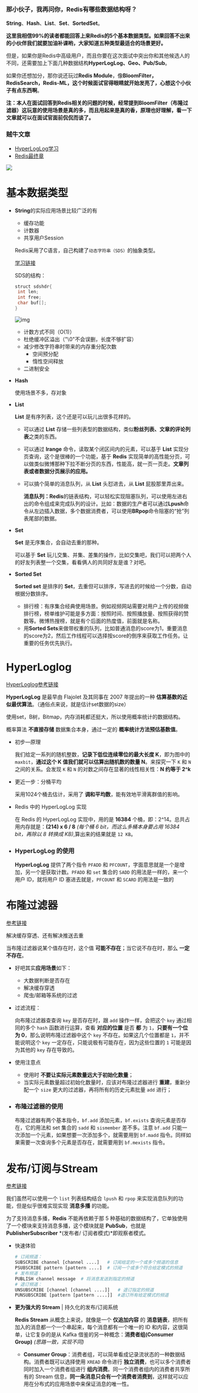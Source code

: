 ### 那小伙子，我再问你，Redis有哪些数据结构呀？

**String**、**Hash**、**List**、**Set**、**SortedSet**。

**这里我相信99%的读者都能回答上来Redis的5个基本数据类型。如果回答不出来的小伙伴我们就要加油补课哟，大家知道五种类型最适合的场景更好。**

但是，如果你是Redis中高级用户，而且你要在这次面试中突出你和其他候选人的不同，还需要加上下面几种数据结构**HyperLogLog、Geo、Pub/Sub**。

如果你还想加分，那你说还玩过**Redis Module**，像**BloomFilter，RedisSearch，Redis-ML，**这个时候面试官得眼睛就开始发亮了，心想这个小伙子**有点东西啊**。

**注：本人在面试回答到Redis相关的问题的时候，经常提到BloomFilter（布隆过滤器）这玩意的使用场景是真的多，而且用起来是真的香，原理也好理解，看一下文章就可以在面试官面前侃侃而谈了。**



### 贼牛文章

- [HyperLogLog学习](<https://mp.weixin.qq.com/s?__biz=MzUyMTg0NDA2Ng==&mid=2247484012&idx=1&sn=3624989d388d17331e1f7ad78fc7a257&chksm=f9d5a661cea22f7781ed997d05afee8f28da52a0013691961915a2831780e481ae94b6e9a1ae&scene=21#wechat_redirect>)
- [Redis最终章](<https://mp.weixin.qq.com/s?__biz=MzAwNDA2OTM1Ng==&mid=2453140980&idx=4&sn=5cfd9331f198e930b0fdb5eebf4f16c3&chksm=8cf2d777bb855e6199a77f7bdf6844fb236d610e9cb8297b1f49bb12ab5768dc6a4c0ab22432&mpshare=1&scene=23&srcid=0321lJ2wcp6b7lJBZQTsk5OX&sharer_sharetime=1584732608673&sharer_shareid=e6d90aec84add5cf004cb1ab6979727c#rd>)





![](./images/data_type.png)



# 基本数据类型

- **String**的实际应用场景比较广泛的有

  - 缓存功能
  - 计数器
  - 共享用户Session

  Redis采用了C语言，自己构建了`动态字符串（SDS）`的抽象类型。

  [学习链接](<https://mp.weixin.qq.com/s?__biz=MzAwNDA2OTM1Ng==&mid=2453144083&idx=1&sn=9a20b8370fb7017d5c4a94da94ba0f63&chksm=8cfd2090bb8aa986f33143e19ddab165abdf465518a8566da99e1158a21af0c90ad66ddef737&mpshare=1&scene=23&srcid=&sharer_sharetime=1593392664447&sharer_shareid=e6d90aec84add5cf004cb1ab6979727c#rd>)

  SDS的结构：

  ```java
  struct sdshdr{
   int len;
   int free;
   char buf[];
  }
  ```

  

  ![img](https://mmbiz.qpic.cn/mmbiz_jpg/uChmeeX1FpyGibGCzNkDJFYibmZYhAmR0iciaAwnVEh94iakT2CsoE6swmsGewpHNIYw7vw8fzB6WJqYTKm462iaZiaGQ/640?wx_fmt=jpeg&tp=webp&wxfrom=5&wx_lazy=1&wx_co=1)

  - 计数方式不同（O(1)）
  - 杜绝缓冲区溢出（"\0"不会误删，长度不够扩容）
  - 减少修改字符串时带来的内存重分配次数
    - 空间预分配
    - 惰性空间释放
  - 二进制安全

- **Hash**

  使用场景不多，存对象

- **List**

  **List** 是有序列表，这个还是可以玩儿出很多花样的。

  - 可以通过 **List** 存储一些列表型的数据结构，类似**粉丝列表、文章的评论列表**之类的东西。

  - 可以通过 **lrange** 命令，读取某个闭区间内的元素，可以基于 **List** 实现分页查询，这个是很棒的一个功能，基于 **Redis** 实现简单的高性能分页，可以做类似微博那种下拉不断分页的东西，性能高，就一页一页走。**文章列表或者数据分页展示的应用。**

  - 可以搞个简单的消息队列，从 **List** 头怼进去，从 **List** 屁股那里弄出来。

    **消息队列：Redis**的链表结构，可以轻松实现阻塞队列，可以使用左进右出的命令组成来完成队列的设计。比如：数据的生产者可以通过**Lpush**命令从左边插入数据，多个数据消费者，可以使用**BRpop**命令阻塞的“抢”列表尾部的数据。

- **Set**

  **Set** 是无序集合，会自动去重的那种。

  可以基于 **Set** 玩儿交集、并集、差集的操作，比如交集吧，我们可以把两个人的好友列表整一个交集，看看俩人的共同好友是谁？对吧。

- **Sorted Set**

  **Sorted set** 是排序的 **Set**，去重但可以排序，写进去的时候给一个分数，自动根据分数排序。

  - 排行榜：有序集合经典使用场景。例如视频网站需要对用户上传的视频做排行榜，榜单维护可能是多方面：按照时间、按照播放量、按照获得的赞数等。微博热搜榜，就是有个后面的热度值，前面就是名称。
  - 用**Sorted Sets**来做带权重的队列，比如普通消息的score为1，重要消息的score为2，然后工作线程可以选择按score的倒序来获取工作任务。让重要的任务优先执行。





# HyperLoglog

[HyperLoglog参考链接](<https://mp.weixin.qq.com/s?__biz=MzUyMTg0NDA2Ng==&mid=2247484012&idx=1&sn=3624989d388d17331e1f7ad78fc7a257&chksm=f9d5a661cea22f7781ed997d05afee8f28da52a0013691961915a2831780e481ae94b6e9a1ae&scene=21#wechat_redirect>)

**HyperLogLog** 是最早由 Flajolet 及其同事在 2007 年提出的一种 **估算基数的近似最优算法**。（通俗点来说，就是估计set数据的size）

使用set，B树，Bitmap，内存消耗都还挺大，所以使用概率统计的数据结构。

概率算法 **不直接存储** 数据集合本身，通过一定的 **概率统计方法预估基数值**。

- 初步—原理

  我们给定一系列的随机整数，**记录下低位连续零位的最大长度 K**，即为图中的 `maxbit`，**通过这个 K 值我们就可以估算出随机数的数量 N**。来探究一下 `K` 和 `N` 之间的关系。会发现 `K` 和 `N` 的对数之间存在显著的线性相关性：**N 约等于 2^k**

- 更近一步：分桶平均

  采用1024个桶去估计，采用了 **调和平均数**，能有效地平滑离群值的影响。

- Redis 中的 HyperLogLog 实现

  在 Redis 的 HyperLogLog 实现中，用的是 **16384** 个桶，即：2^14。总共占用内存就是：**(214) x 6 / 8** *(每个桶 6 bit，而这么多桶本身要占用 16384 bit，再除以 8 转换成 KB)*,算出来的结果就是 `12 KB`。

- ### HyperLogLog 的使用

  **HyperLogLog** 提供了两个指令 `PFADD` 和 `PFCOUNT`，字面意思就是一个是增加，另一个是获取计数。`PFADD` 和 `set` 集合的 `SADD` 的用法是一样的，来一个用户 ID，就将用户 ID 塞进去就是，`PFCOUNT` 和 `SCARD` 的用法是一致的



# 布隆过滤器

[参考链接](<https://mp.weixin.qq.com/s?__biz=MzUyMTg0NDA2Ng==&mid=2247484022&idx=1&sn=a98c479b4cac96c6af45f219a7c0bde4&chksm=f9d5a67bcea22f6d03b30ce8660f3f3ded294390fd394e138a40a439d0f96d56c8dda2082203&scene=21#wechat_redirect>)

解决缓存穿透、还有解决推送去重

当布隆过滤器说某个值存在时，这个值 **可能不存在**；当它说不存在时，那么 **一定不存在**。

- 好吧其实**应用场景**如下：
  - 大数据判断是否存在
  - 解决缓存穿透
  - 爬虫/邮箱等系统的过滤

- 过滤流程：

  向布隆过滤器查查询 `key` 是否存在时，跟 `add` 操作一样，会把这个 `key` 通过相同的多个 `hash` 函数进行运算，查看 **对应的位置** 是否 **都** 为 `1`，**只要有一个位为 0**，那么说明布隆过滤器中这个 `key` 不存在。如果这几个位置都是 `1`，并不能说明这个 `key` 一定存在，只能说极有可能存在，因为这些位置的 `1` 可能是因为其他的 `key` 存在导致的。

- 使用注意点

  - 使用时 **不要让实际元素数量远大于初始化数量**；
  - 当实际元素数量超过初始化数量时，应该对布隆过滤器进行 **重建**，重新分配一个 `size` 更大的过滤器，再将所有的历史元素批量 `add` 进行；

- ### 布隆过滤器的使用

  布隆过滤器有两个基本指令，`bf.add` 添加元素，`bf.exists` 查询元素是否存在，它的用法和 set 集合的 `sadd` 和 `sismember` 差不多。注意 `bf.add` 只能一次添加一个元素，如果想要一次添加多个，就需要用到 `bf.madd` 指令。同样如果需要一次查询多个元素是否存在，就需要用到 `bf.mexists` 指令。



# 发布/订阅与Stream

[参考链接](<https://mp.weixin.qq.com/s?__biz=MzUyMTg0NDA2Ng==&mid=2247484039&idx=1&sn=99866e4cc6c842dc6d50d68a362d53a8&chksm=f9d5a68acea22f9cf6d972c23809520137957bd26ce7e6c6cb4f4ed11ddcbbc9938c1a56eb46&mpshare=1&scene=23&srcid=&sharer_sharetime=1584867901552&sharer_shareid=e6d90aec84add5cf004cb1ab6979727c#rd>)

我们虽然可以使用一个 `list` 列表结构结合 `lpush` 和 `rpop` 来实现消息队列的功能，但是似乎很难实现实现 **消息多播** 的功能。

为了支持消息多播，**Redis** 不能再依赖于那 5 种基础的数据结构了，它单独使用了一个模块来支持消息多播，这个模块就是 **PubSub**，也就是 **PublisherSubscriber** *(发布者/ 订阅者模式)*即观察者模式。

- 快速体验

  ```python
  # 订阅频道：
  SUBSCRIBE channel [channel ....]   # 订阅给定的一个或多个频道的信息
  PSUBSCRIBE pattern [pattern ....]  # 订阅一个或多个符合给定模式的频道
  # 发布频道：
  PUBLISH channel message  # 将消息发送到指定的频道
  # 退订频道：
  UNSUBSCRIBE [channel [channel ....]]   # 退订指定的频道
  PUNSUBSCRIBE [pattern [pattern ....]]  #退订所有给定模式的频道
  ```

  

- **更为强大的 Stream** | 持久化的发布/订阅系统

  **Redis Stream** 从概念上来说，就像是一个 **仅追加内容** 的 **消息链表**，把所有加入的消息都一个一个串起来，每个消息都有一个唯一的 ID 和内容，这很简单，让它复杂的是从 Kafka 借鉴的另一种概念：**消费者组(Consumer Group)** *(思路一致，实现不同)*

  - **Consumer Group**：消费者组，可以简单看成记录流状态的一种数据结构。消费者既可以选择使用 `XREAD` 命令进行 **独立消费**，也可以多个消费者同时加入一个消费者组进行 **组内消费**。同一个消费者组内的消费者共享所有的 Stream 信息，**同一条消息只会有一个消费者消费到**，这样就可以应用在分布式的应用场景中来保证消息的唯一性。



